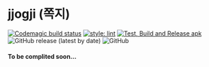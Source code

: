 # jjogji (쪽지)

[![Codemagic build status](https://api.codemagic.io/apps/6468b090834e7248f637ef57/6468b090834e7248f637ef56/status_badge.svg)](https://codemagic.io/apps/6468b090834e7248f637ef57/6468b090834e7248f637ef56/latest_build)
[![style: lint](https://img.shields.io/badge/style-lint-4BC0F5.svg)](https://pub.dev/packages/lint)
[![Test, Build and Release apk](https://github.com/mqhamdam/jjogji/actions/workflows/main.yml/badge.svg)](https://github.com/mqhamdam/jjogji/actions/workflows/main.yml)
![GitHub release (latest by date)](https://img.shields.io/github/v/release/mqhamdam/jjogji)
![GitHub](https://img.shields.io/github/license/mqhamdam/jjogji?style=plastic)

#### To be complited soon...